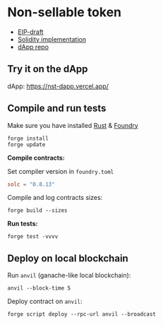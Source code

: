 # Non-sellable token

- [EIP-draft](./EIP-NST.md)
- [Solidity implementation](./contracts/)
- [dApp repo](https://github.com/NST-Standard/nst-dapp)

## Try it on the dApp

dApp: https://nst-dapp.vercel.app/

## Compile and run tests

Make sure you have installed [Rust](https://www.rust-lang.org/fr/learn/get-started) & [Foundry](https://book.getfoundry.sh/getting-started/installation)

```
forge install
forge update
```

**Compile contracts:**

Set compiler version in `foundry.toml`

```toml
solc = "0.8.13"
```

Compile and log contracts sizes:

```
forge build --sizes
```

**Run tests:**

```
forge test -vvvv
```

## Deploy on local blockchain

Run `anvil` (ganache-like local blockchain):

```
anvil --block-time 5
```

Deploy contract on `anvil`:

```
forge script deploy --rpc-url anvil --broadcast
```
